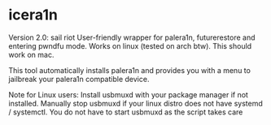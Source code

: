 # icera1n
Version 2.0: sail riot
User-friendly wrapper for palera1n, futurerestore and entering pwndfu mode.
Works on linux (tested on arch btw). This should work on mac.

This tool automatically installs palera1n and provides you with a
menu to jailbreak your palera1n compatible device.

Note for Linux users: Install usbmuxd with your package manager if not installed. Manually stop usbmuxd if your linux distro does not have systemd / systemctl. You do not have to start usbmuxd as the script takes care
